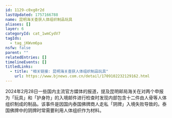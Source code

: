 ```yaml
---
id: 1129-c0xg8r2d
lastUpdated: 1757166788
name: 昆明海关查获人体组织制品玩具
aliases: []
layer: 6
categoryId: cat_1wmCydV7
tagIds:
  - tag_jKWvm6pa
nsfw: false
parent: ""
relatedEntries: []
timelineEvents: []
titledLinks:
  - title: "相关链接: 昆明海关查获人体组织制品玩具"
    url: https://www.bjnews.com.cn/detail/1709102232129162.html
---
```


2024年2月28日一些国内主流官方媒体的报道，提及昆明邮局海关在对两个申报为「玩具」和「护身符」的入境邮件进行检查时发现内部包含十二件由人骨等人体组织制成的制品。该事件是因国内泰国佛牌商人走私「阴牌」入境失败导致的。泰国佛牌中的阴牌时常需要利用人体组织作为材料。